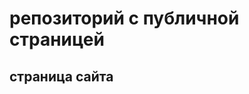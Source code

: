 # репозиторий с публичной страницей

## страница сайта <!--https://github.com/KiMounKiSa/mysite.git -->